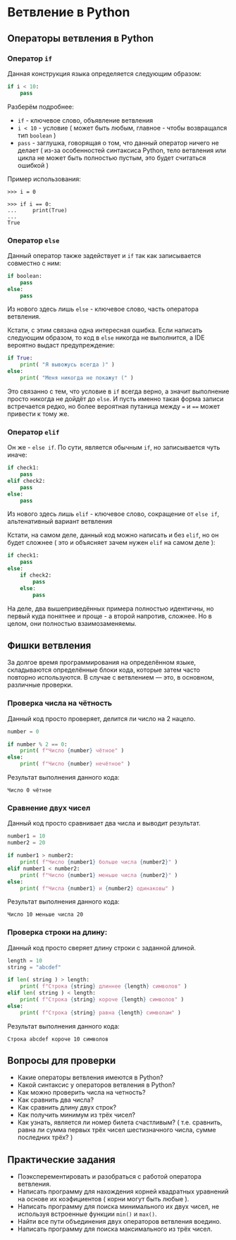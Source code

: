 # Ветвление в Python


## Операторы ветвления в Python

### Оператор `if`

Данная конструкция языка определяется следующим образом:

```python
if i < 10:
	pass
```

Разберём подробнее:

- `if` - ключевое слово, объявление ветвления
- `i < 10` - условие ( может быть любым,  главное - чтобы возвращался тип `boolean` )
- `pass` - заглушка, говорящая о том, что данный оператор ничего не делает ( из-за особенностей синтаксиса Python, тело ветвления или цикла не может быть полностью пустым, это будет считаться ошибкой )

Пример использования:

```shell
>>> i = 0

>>> if i == 0:
...     print(True)
...
True
```

### Оператор `else`

Данный оператор также задействует и `if` так как записывается совместно с ним:

```python
if boolean:
	pass
else:
	pass
```

Из нового здесь лишь `else` - ключевое слово, часть оператора ветвления.

Кстати, с этим связана одна интересная ошибка. Если написать следующим образом, то код в `else` никогда не выполнится, а IDE вероятно выдаст предупреждение:

```python
if True:
	print( "Я вывожусь всегда )" )
else:
	print( "Меня никогда не покажут (" )
```

Это связанно с тем, что условие в `if` всегда верно, а значит выполнение просто никогда не дойдёт до `else`. И пусть именно такая форма записи встречается редко, но более вероятная путаница между `=` и `==` может привести к тому же.

### Оператор `elif`

Он же - `else if`. По сути, является обычным `if`, но записывается чуть иначе:

```python
if check1:
	pass
elif check2:
	pass
else:
	pass
```

Из нового здесь лишь `elif` - ключевое слово, сокращение от `else if`, альтенативный вариант ветвления

Кстати, на самом деле, данный код можно написать и без `elif`, но он будет сложнее ( это и объясняет зачем нужен `elif` на самом деле ):

```python
if check1:
	pass
else:
	if check2:
		pass
	else:
		pass
```

На деле, два вышеприведённых примера полностью идентичны, но первый куда понятнее и проще - а второй напротив, сложнее. Но в целом, они полностью взаимозаменяемы.


## Фишки ветвления

За долгое время программирования на определённом языке, складываются определённые блоки кода, которые затем часто повторно используются. В случае с ветвлением — это, в основном, различные проверки.


### Проверка числа на чётность

Данный код просто проверяет, делится ли число на 2 нацело.

```python
number = 0

if number % 2 == 0:
	print( f"Число {number} чётное" )
else:
	print( f"Число {number} нечётное" )
```

Результат выполнения данного кода:

```text
Число 0 чётное
```

### Сравнение двух чисел

Данный код просто сравнивает два числа и выводит результат.

```python
number1 = 10
number2 = 20

if number1 > number2:
	print( f"Число {number1} больше числа {number2}" )
elif number1 < number2:
	print( f"Число {number1} меньше числа {number2}" )
else:
	print( f"Числа {number1} и {number2} одинаковы" )
```

Результат выполнения данного кода:

```text
Число 10 меньше числа 20
```

### Проверка строки на длину:

Данный код просто сверяет длину строки с заданной длиной.

```python
length = 10
string = "abcdef"

if len( string ) > length:
	print( f"Строка {string} длиннее {length} символов" )
elif len( string ) < length:
	print( f"Строка {string} короче {length} символов" )
else:
	print( f"Строка {string} равна {length} символам" )
```

Результат выполнения данного кода:

```text
Строка abcdef короче 10 символов
```


## Вопросы для проверки

- Какие операторы ветвления имеются в Python?
- Какой синтаксис у операторов ветвления в Python?
- Как можно проверить числа на четность?
- Как сравнить два числа?
- Как сравнить длину двух строк?
- Как получить минимум из трёх чисел?
- Как узнать, является ли номер билета счастливым? ( т.е. сравнить, равна ли сумма первых трёх чисел шестизначного числа, сумме последних трёх? ) 


## Практические задания

- Поэксперементировать и разобраться с работой оператора ветвления.
- Написать программу для нахождения корней квадратных уравнений на основе их коэфициентов ( корни могут быть любые ).
- Написать программу для поиска минимального их двух чисел, не используя встроенные функции `min()` и `max()`.
- Найти все пути объединения двух операторов ветвления воедино.
- Написать программу для поиска максимального из трёх чисел.
